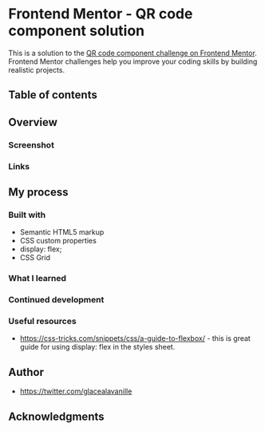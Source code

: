 # Frontend Mentor - QR code component solution

This is a solution to the [QR code component challenge on Frontend Mentor](https://www.frontendmentor.io/challenges/qr-code-component-iux_sIO_H). Frontend Mentor challenges help you improve your coding skills by building realistic projects.

## Table of contents


## Overview

### Screenshot


### Links

## My process

### Built with

- Semantic HTML5 markup
- CSS custom properties
- display: flex;
- CSS Grid


### What I learned


### Continued development



### Useful resources

-  https://css-tricks.com/snippets/css/a-guide-to-flexbox/ - this is great guide for using display: flex in the styles sheet.


## Author

- https://twitter.com/glacealavanille


## Acknowledgments
